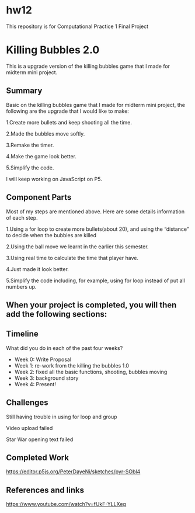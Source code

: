 # hw12

This repository is for Computational Practice 1 Final Project


# Killing Bubbles 2.0

This is a upgrade version of the killing bubbles game that I made for midterm mini project.

## Summary

Basic on the killing bubbles game that I made for midterm mini project, the following are the upgrade that I would like to make:

1.Create more bullets and keep shooting all the time.

2.Made the bubbles move softly.

3.Remake the timer.

4.Make the game look better.

5.Simplify the code.

I will keep working on JavaScript on P5.

## Component Parts

Most of my steps are mentioned above. Here are some details information of each step.

1.Using a for loop to create more bullets(about 20), and using the “distance” to decide when the bubbles are killed 

2.Using the ball move we learnt in the earlier this semester.

3.Using real time to calculate the time that player have.

4.Just made it look better.

5.Simplify the code including, for example, using for loop instead of put all numbers up.

## When your project is completed, you will then add the following sections:

## Timeline

What did you do in each of the past four weeks?

- Week 0: Write Proposal
- Week 1: re-work from the killing the bubbles 1.0
- Week 2: fixed all the basic functions, shooting, bubbles moving
- Week 3: background story
- Week 4: Present!

## Challenges

Still having trouble in using for loop and group

Video upload failed

Star War opening text failed

## Completed Work

https://editor.p5js.org/PeterDayeNi/sketches/pyr-SObl4

## References and links

https://www.youtube.com/watch?v=fUkF-YLLXeg
